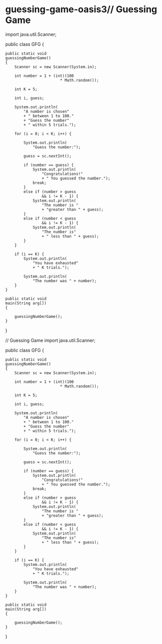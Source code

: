# guessing-game-oasis3// Guessing Game
import java.util.Scanner;

public class GFG {

	public static void
	guessingNumberGame()
	{
		Scanner sc = new Scanner(System.in);

		int number = 1 + (int)(100
							* Math.random());

		int K = 5;

		int i, guess;

		System.out.println(
			"A number is chosen"
			+ " between 1 to 100."
			+ "Guess the number"
			+ " within 5 trials.");

		for (i = 0; i < K; i++) {

			System.out.println(
				"Guess the number:");

			guess = sc.nextInt();

			if (number == guess) {
				System.out.println(
					"Congratulations!"
					+ " You guessed the number.");
				break;
			}
			else if (number > guess
					&& i != K - 1) {
				System.out.println(
					"The number is "
					+ "greater than " + guess);
			}
			else if (number < guess
					&& i != K - 1) {
				System.out.println(
					"The number is"
					+ " less than " + guess);
			}
		}

		if (i == K) {
			System.out.println(
				"You have exhausted"
				+ " K trials.");

			System.out.println(
				"The number was " + number);
		}
	}

	public static void
	main(String arg[])
	{
	
		guessingNumberGame();
	}
}

// Guessing Game
import java.util.Scanner;

public class GFG {

	public static void
	guessingNumberGame()
	{
		Scanner sc = new Scanner(System.in);

		int number = 1 + (int)(100
							* Math.random());

		int K = 5;

		int i, guess;

		System.out.println(
			"A number is chosen"
			+ " between 1 to 100."
			+ "Guess the number"
			+ " within 5 trials.");

		for (i = 0; i < K; i++) {

			System.out.println(
				"Guess the number:");

			guess = sc.nextInt();

			if (number == guess) {
				System.out.println(
					"Congratulations!"
					+ " You guessed the number.");
				break;
			}
			else if (number > guess
					&& i != K - 1) {
				System.out.println(
					"The number is "
					+ "greater than " + guess);
			}
			else if (number < guess
					&& i != K - 1) {
				System.out.println(
					"The number is"
					+ " less than " + guess);
			}
		}

		if (i == K) {
			System.out.println(
				"You have exhausted"
				+ " K trials.");

			System.out.println(
				"The number was " + number);
		}
	}

	public static void
	main(String arg[])
	{
	
		guessingNumberGame();
	}
}
